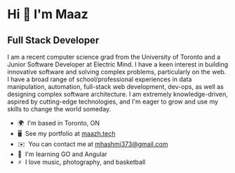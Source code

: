 Hi 👋 I'm Maaz
=====================

Full Stack Developer
--------------------

I am a recent computer science grad from the University of Toronto and a Junior Software Developer at Electric Mind. I have a keen interest in building innovative software and solving complex problems, particularly on the web. I have a broad range of school/professional experiences in data manipulation, automation, full-stack web development, dev-ops, as well as designing complex software architecture. I am extremely knowledge-driven, aspired by cutting-edge technologies, and I'm eager to grow and use my skills to change the world someday.

*   🌍  I'm based in Toronto, ON
*   🖥️  See my portfolio at [maazh.tech](http://maazh.tech/)
*   ✉️  You can contact me at [mhashmi373@gmail.com](mailto:mhashmi373@gmail.com)
*   🧠  I'm learning GO and Angular
*   ⚡  I love music, photography, and basketball
